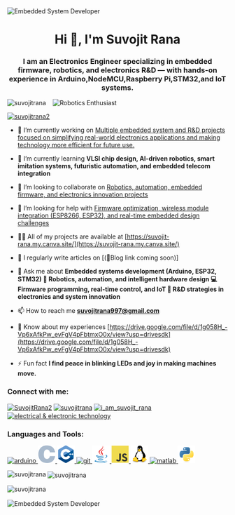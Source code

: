 <img align="center" alt= "Embedded System Developer"  height="150" width="1000" src="https://repository-images.githubusercontent.com/248428474/1f65d753-4bf4-4a49-8310-7ae814fe1c8a">

<h1 align="center">Hi 👋, I'm Suvojit Rana</h1>
<h3 align="center">I am an Electronics Engineer specializing in embedded firmware, robotics, and electronics R&D — with hands-on experience in Arduino,NodeMCU,Raspberry Pi,STM32,and IoT systems.</h3>
<img align="right" alt= "Robotics Enthusiast" width="400" src="https://cdn.dribbble.com/userupload/41674323/file/original-4038f1c63f5e9d0e1e025847720e7c7b.gif">

<p align="left"> <img src="https://komarev.com/ghpvc/?username=suvojitrana&label=Profile%20views&color=0e75b6&style=flat" alt="suvojitrana" /> </p>

<p align="left"> <a href="https://twitter.com/suvojitrana2" target="blank"><img src="https://img.shields.io/twitter/follow/suvojitrana2?logo=twitter&style=for-the-badge" alt="suvojitrana2" /></a> </p>

- 🔭 I’m currently working on [Multiple embedded system and R&D projects focused on simplifying real-world electronics applications and making technology more efficient for future use.](https://suvojit-rana.my.canva.site/)

- 🌱 I’m currently learning **VLSI chip design, AI-driven robotics, smart imitation systems, futuristic automation, and embedded telecom integration**

- 👯 I’m looking to collaborate on [Robotics, automation, embedded firmware, and electronics innovation projects](http://www.linkedin.com/in/suvojitrana)

- 🤝 I’m looking for help with [Firmware optimization, wireless module integration (ESP8266, ESP32), and real-time embedded design challenges](https://youtube.com/@electrical_electronic_hindi?si=kYswtf7TN2iQ4I2S)

- 👨‍💻 All of my projects are available at [https://suvojit-rana.my.canva.site/](https://suvojit-rana.my.canva.site/)

- 📝 I regularly write articles on [(📍Blog link coming soon)]

- 💬 Ask me about **Embedded systems development (Arduino, ESP32, STM32) 🤖 Robotics, automation, and intelligent hardware design 💻 Firmware programming, real-time control, and IoT 🧠 R&D strategies in electronics and system innovation**

- 📫 How to reach me **suvojitrana997@gmail.com**

- 📄 Know about my experiences [https://drive.google.com/file/d/1g058H_-Vp6xAfkPw_evFgV4pFbtmxO0x/view?usp=drivesdk](https://drive.google.com/file/d/1g058H_-Vp6xAfkPw_evFgV4pFbtmxO0x/view?usp=drivesdk)

- ⚡ Fun fact **I find peace in blinking LEDs and joy in making machines move.**

<h3 align="left">Connect with me:</h3>
<p align="left">
<a href="https://twitter.com/SuvojitRana2" target="blank"><img align="center" src="https://raw.githubusercontent.com/rahuldkjain/github-profile-readme-generator/master/src/images/icons/Social/twitter.svg" alt="SuvojitRana2" height="30" width="40" /></a>
<a href="https://linkedin.com/in/suvojitrana" target="blank"><img align="center" src="https://raw.githubusercontent.com/rahuldkjain/github-profile-readme-generator/master/src/images/icons/Social/linked-in-alt.svg" alt="suvojitrana" height="30" width="40" /></a>
<a href="https://instagram.com/i_am_suvojit_rana" target="blank"><img align="center" src="https://raw.githubusercontent.com/rahuldkjain/github-profile-readme-generator/master/src/images/icons/Social/instagram.svg" alt="i_am_suvojit_rana" height="30" width="40" /></a>
<a href="https://www.youtube.com/@electrical_electronic_hindi" target="blank"><img align="center" src="https://raw.githubusercontent.com/rahuldkjain/github-profile-readme-generator/master/src/images/icons/Social/youtube.svg" alt="electrical & electronic technology" height="30" width="40" /></a>
</p>

<h3 align="left">Languages and Tools:</h3>
<p align="left"> <a href="https://www.arduino.cc/" target="_blank" rel="noreferrer"> <img src="https://cdn.worldvectorlogo.com/logos/arduino-1.svg" alt="arduino" width="40" height="40"/> </a> <a href="https://www.cprogramming.com/" target="_blank" rel="noreferrer"> <img src="https://raw.githubusercontent.com/devicons/devicon/master/icons/c/c-original.svg" alt="c" width="40" height="40"/> </a> <a href="https://www.w3schools.com/cpp/" target="_blank" rel="noreferrer"> <img src="https://raw.githubusercontent.com/devicons/devicon/master/icons/cplusplus/cplusplus-original.svg" alt="cplusplus" width="40" height="40"/> </a> <a href="https://git-scm.com/" target="_blank" rel="noreferrer"> <img src="https://www.vectorlogo.zone/logos/git-scm/git-scm-icon.svg" alt="git" width="40" height="40"/> </a> <a href="https://www.java.com" target="_blank" rel="noreferrer"> <img src="https://raw.githubusercontent.com/devicons/devicon/master/icons/java/java-original.svg" alt="java" width="40" height="40"/> </a> <a href="https://developer.mozilla.org/en-US/docs/Web/JavaScript" target="_blank" rel="noreferrer"> <img src="https://raw.githubusercontent.com/devicons/devicon/master/icons/javascript/javascript-original.svg" alt="javascript" width="40" height="40"/> </a> <a href="https://www.linux.org/" target="_blank" rel="noreferrer"> <img src="https://raw.githubusercontent.com/devicons/devicon/master/icons/linux/linux-original.svg" alt="linux" width="40" height="40"/> </a> <a href="https://www.mathworks.com/" target="_blank" rel="noreferrer"> <img src="https://upload.wikimedia.org/wikipedia/commons/2/21/Matlab_Logo.png" alt="matlab" width="40" height="40"/> </a> <a href="https://www.python.org" target="_blank" rel="noreferrer"> <img src="https://raw.githubusercontent.com/devicons/devicon/master/icons/python/python-original.svg" alt="python" width="40" height="40"/> </a> </p>

<p><img align="left" src="https://github-readme-stats.vercel.app/api/top-langs?username=suvojitrana&show_icons=true&locale=en&layout=compact" alt="suvojitrana" /></p>

<p>&nbsp;<img align="center" src="https://github-readme-stats.vercel.app/api?username=suvojitrana&show_icons=true&locale=en" alt="suvojitrana" /></p>

<p><img align="center" src="https://github-readme-streak-stats.herokuapp.com/?user=suvojitrana&" alt="suvojitrana" /></p>
<img align="center" alt= "Embedded System Developer"  height="50" width="1000" src="https://repository-images.githubusercontent.com/601737892/fd6544e4-8819-4ba1-a55e-d4785340a2b9">
